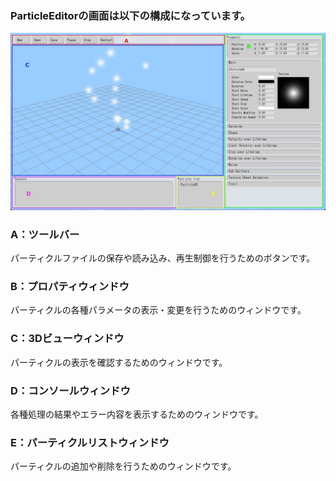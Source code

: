 ### ParticleEditorの画面は以下の構成になっています。
<img src="pe_image/pe_screen.jpg">

### A：ツールバー
パーティクルファイルの保存や読み込み、再生制御を行うためのボタンです。 
### B：プロパティウィンドウ
パーティクルの各種パラメータの表示・変更を行うためのウィンドウです。
### C：3Dビューウィンドウ
パーティクルの表示を確認するためのウィンドウです。
### D：コンソールウィンドウ
各種処理の結果やエラー内容を表示するためのウィンドウです。
### E：パーティクルリストウィンドウ
パーティクルの追加や削除を行うためのウィンドウです。
